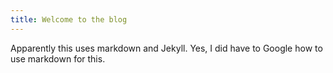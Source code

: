 ```yaml
---
title: Welcome to the blog
---
```

Apparently this uses markdown and Jekyll. Yes, I did have to Google how to use markdown for this.
